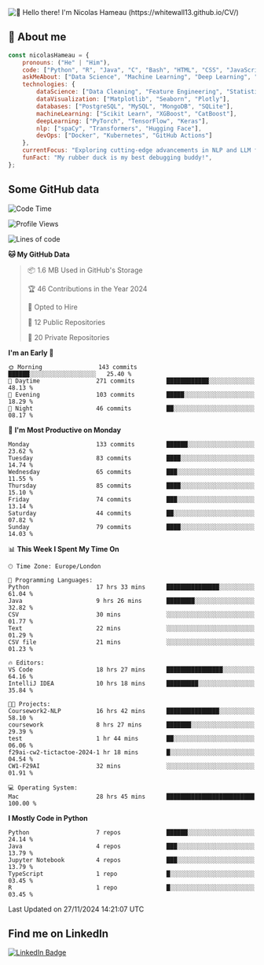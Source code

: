 <img src="assets/intro.gif" alt="👋 Hello there! I'm Nicolas Hameau (https://whitewall13.github.io/CV/)" title="👋 Hello there! I'm Nicolas Hameau"/>

<!---visitors number here--->

## :book: About me

```javascript
const nicolasHameau = {
    pronouns: ("He" | "Him"),
    code: ["Python", "R", "Java", "C", "Bash", "HTML", "CSS", "JavaScript", "PHP", "SQL"],
    askMeAbout: ["Data Science", "Machine Learning", "Deep Learning", "NLP", "LLM", "Computer Vision", "MLOps"],
    technologies: {
        dataScience: ["Data Cleaning", "Feature Engineering", "Statistical Analysis"],
        dataVisualization: ["Matplotlib", "Seaborn", "Plotly"],
        databases: ["PostgreSQL", "MySQL", "MongoDB", "SQLite"],
        machineLearning: ["Scikit Learn", "XGBoost", "CatBoost"],
        deepLearning: ["PyTorch", "TensorFlow", "Keras"],
        nlp: ["spaCy", "Transformers", "Hugging Face"],
        devOps: ["Docker", "Kubernetes", "GitHub Actions"]
    },
    currentFocus: "Exploring cutting-edge advancements in NLP and LLM fine-tuning",
    funFact: "My rubber duck is my best debugging buddy!",
};
```
## Some GitHub data

<!--START_SECTION:waka-->
![Code Time](http://img.shields.io/badge/Code%20Time-58%20hrs-blue)

![Profile Views](http://img.shields.io/badge/Profile%20Views-3-blue)

![Lines of code](https://img.shields.io/badge/From%20Hello%20World%20I%27ve%20Written-6.0%20million%20lines%20of%20code-blue)

**🐱 My GitHub Data** 

> 📦 1.6 MB Used in GitHub's Storage 
 > 
> 🏆 46 Contributions in the Year 2024
 > 
> 💼 Opted to Hire
 > 
> 📜 12 Public Repositories 
 > 
> 🔑 20 Private Repositories 
 > 
**I'm an Early 🐤** 

```text
🌞 Morning                143 commits         ██████░░░░░░░░░░░░░░░░░░░   25.40 % 
🌆 Daytime                271 commits         ████████████░░░░░░░░░░░░░   48.13 % 
🌃 Evening                103 commits         █████░░░░░░░░░░░░░░░░░░░░   18.29 % 
🌙 Night                  46 commits          ██░░░░░░░░░░░░░░░░░░░░░░░   08.17 % 
```
📅 **I'm Most Productive on Monday** 

```text
Monday                   133 commits         ██████░░░░░░░░░░░░░░░░░░░   23.62 % 
Tuesday                  83 commits          ████░░░░░░░░░░░░░░░░░░░░░   14.74 % 
Wednesday                65 commits          ███░░░░░░░░░░░░░░░░░░░░░░   11.55 % 
Thursday                 85 commits          ████░░░░░░░░░░░░░░░░░░░░░   15.10 % 
Friday                   74 commits          ███░░░░░░░░░░░░░░░░░░░░░░   13.14 % 
Saturday                 44 commits          ██░░░░░░░░░░░░░░░░░░░░░░░   07.82 % 
Sunday                   79 commits          ████░░░░░░░░░░░░░░░░░░░░░   14.03 % 
```


📊 **This Week I Spent My Time On** 

```text
🕑︎ Time Zone: Europe/London

💬 Programming Languages: 
Python                   17 hrs 33 mins      ███████████████░░░░░░░░░░   61.04 % 
Java                     9 hrs 26 mins       ████████░░░░░░░░░░░░░░░░░   32.82 % 
CSV                      30 mins             ░░░░░░░░░░░░░░░░░░░░░░░░░   01.77 % 
Text                     22 mins             ░░░░░░░░░░░░░░░░░░░░░░░░░   01.29 % 
CSV file                 21 mins             ░░░░░░░░░░░░░░░░░░░░░░░░░   01.23 % 

🔥 Editors: 
VS Code                  18 hrs 27 mins      ████████████████░░░░░░░░░   64.16 % 
IntelliJ IDEA            10 hrs 18 mins      █████████░░░░░░░░░░░░░░░░   35.84 % 

🐱‍💻 Projects: 
Coursework2-NLP          16 hrs 42 mins      ███████████████░░░░░░░░░░   58.10 % 
coursework               8 hrs 27 mins       ███████░░░░░░░░░░░░░░░░░░   29.39 % 
test                     1 hr 44 mins        ██░░░░░░░░░░░░░░░░░░░░░░░   06.06 % 
f29ai-cw2-tictactoe-2024-1 hr 18 mins        █░░░░░░░░░░░░░░░░░░░░░░░░   04.54 % 
CW1-F29AI                32 mins             ░░░░░░░░░░░░░░░░░░░░░░░░░   01.91 % 

💻 Operating System: 
Mac                      28 hrs 45 mins      █████████████████████████   100.00 % 
```

**I Mostly Code in Python** 

```text
Python                   7 repos             ██████░░░░░░░░░░░░░░░░░░░   24.14 % 
Java                     4 repos             ███░░░░░░░░░░░░░░░░░░░░░░   13.79 % 
Jupyter Notebook         4 repos             ███░░░░░░░░░░░░░░░░░░░░░░   13.79 % 
TypeScript               1 repo              █░░░░░░░░░░░░░░░░░░░░░░░░   03.45 % 
R                        1 repo              █░░░░░░░░░░░░░░░░░░░░░░░░   03.45 % 
```




 Last Updated on 27/11/2024 14:21:07 UTC
<!--END_SECTION:waka-->

## Find me on LinkedIn
<div id="badges">
  <a href="https://www.linkedin.com/in/nicolas-hameau-13242002/">
    <img src="https://img.shields.io/badge/LinkedIn-blue?style=for-the-badge&logo=linkedin&logoColor=white" alt="LinkedIn Badge"/>
  </a>
</div>



